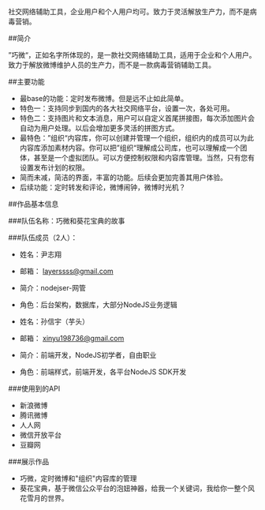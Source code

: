  社交网络辅助工具，企业用户和个人用户均可。致力于灵活解放生产力，而不是病毒营销。

##简介

”巧微“，正如名字所体现的，是一款社交网络辅助工具，适用于企业和个人用户。致力于解放微博维护人员的生产力，而不是一款病毒营销辅助工具。

##主要功能

 * 最base的功能：定时发布微博。但是远不止如此简单。
 * 特色一：支持同步到国内的各大社交网络平台，设置一次，各处可用。
 * 特色二：支持图片和文本消息，用户可以自定义首尾拼接图，每次添加图片会自动为用户处理。以后会增加更多灵活的拼图方式。
 * 最特色：”组织“内容库，你可以创建并管理一个组织，组织内的成员可以为此内容库添加素材内容。你可以把”组织“理解成公司库，也可以理解成一个团体，甚至是一个虚拟团队。可以方便控制权限和内容库管理。当然，只有您有设置发布计划的权限。
 * 简而未减，简洁的界面，丰富的功能。后续会更加完善其用户体验。
 * 后续功能：定时转发和评论，微博闹钟，微博时光机？

##作品基本信息

###队伍名称：巧微和葵花宝典的故事

###队伍成员（2人）：

 * 姓名：尹志翔
 * 邮箱： <layerssss@gmail.com>
 * 简介：nodejser-网管
 * 角色：后台架构，数据库，大部分NodeJS业务逻辑

 * 姓名：孙信宇（芋头）
 * 邮箱： xinyu198736@gmail.com
 * 简介：前端开发，NodeJS初学者，自由职业
 * 角色：前端样式，前端开发，各平台NodeJS SDK开发

###使用到的API

 * 新浪微博
 * 腾讯微博
 * 人人网
 * 微信开放平台
 * 豆瓣网

###展示作品

 * 巧微，定时微博和"组织"内容库的管理
 * 葵花宝典，基于微信公众平台的泡妞神器，给我一个关键词，我给你一整个风花雪月的世界。